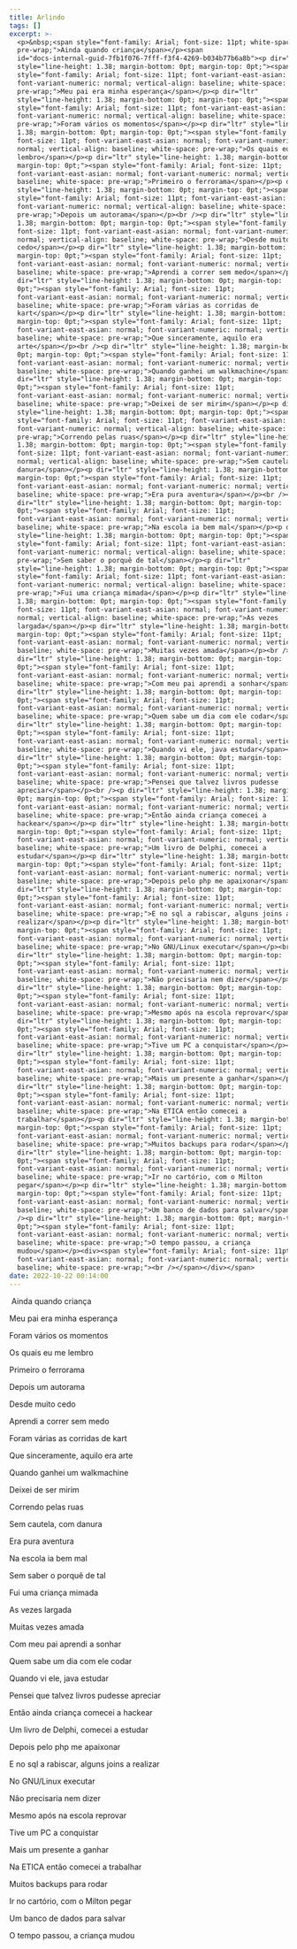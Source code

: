 ```yaml
---
title: Arlindo
tags: []
excerpt: >-
  <p>&nbsp;<span style="font-family: Arial; font-size: 11pt; white-space:
  pre-wrap;">Ainda quando criança</span></p><span
  id="docs-internal-guid-7fb1f076-7fff-f3f4-4269-b034b77b6a8b"><p dir="ltr"
  style="line-height: 1.38; margin-bottom: 0pt; margin-top: 0pt;"><span
  style="font-family: Arial; font-size: 11pt; font-variant-east-asian: normal;
  font-variant-numeric: normal; vertical-align: baseline; white-space:
  pre-wrap;">Meu pai era minha esperança</span></p><p dir="ltr"
  style="line-height: 1.38; margin-bottom: 0pt; margin-top: 0pt;"><span
  style="font-family: Arial; font-size: 11pt; font-variant-east-asian: normal;
  font-variant-numeric: normal; vertical-align: baseline; white-space:
  pre-wrap;">Foram vários os momentos</span></p><p dir="ltr" style="line-height:
  1.38; margin-bottom: 0pt; margin-top: 0pt;"><span style="font-family: Arial;
  font-size: 11pt; font-variant-east-asian: normal; font-variant-numeric:
  normal; vertical-align: baseline; white-space: pre-wrap;">Os quais eu me
  lembro</span></p><p dir="ltr" style="line-height: 1.38; margin-bottom: 0pt;
  margin-top: 0pt;"><span style="font-family: Arial; font-size: 11pt;
  font-variant-east-asian: normal; font-variant-numeric: normal; vertical-align:
  baseline; white-space: pre-wrap;">Primeiro o ferrorama</span></p><p dir="ltr"
  style="line-height: 1.38; margin-bottom: 0pt; margin-top: 0pt;"><span
  style="font-family: Arial; font-size: 11pt; font-variant-east-asian: normal;
  font-variant-numeric: normal; vertical-align: baseline; white-space:
  pre-wrap;">Depois um autorama</span></p><br /><p dir="ltr" style="line-height:
  1.38; margin-bottom: 0pt; margin-top: 0pt;"><span style="font-family: Arial;
  font-size: 11pt; font-variant-east-asian: normal; font-variant-numeric:
  normal; vertical-align: baseline; white-space: pre-wrap;">Desde muito
  cedo</span></p><p dir="ltr" style="line-height: 1.38; margin-bottom: 0pt;
  margin-top: 0pt;"><span style="font-family: Arial; font-size: 11pt;
  font-variant-east-asian: normal; font-variant-numeric: normal; vertical-align:
  baseline; white-space: pre-wrap;">Aprendi a correr sem medo</span></p><p
  dir="ltr" style="line-height: 1.38; margin-bottom: 0pt; margin-top:
  0pt;"><span style="font-family: Arial; font-size: 11pt;
  font-variant-east-asian: normal; font-variant-numeric: normal; vertical-align:
  baseline; white-space: pre-wrap;">Foram várias as corridas de
  kart</span></p><p dir="ltr" style="line-height: 1.38; margin-bottom: 0pt;
  margin-top: 0pt;"><span style="font-family: Arial; font-size: 11pt;
  font-variant-east-asian: normal; font-variant-numeric: normal; vertical-align:
  baseline; white-space: pre-wrap;">Que sinceramente, aquilo era
  arte</span></p><br /><p dir="ltr" style="line-height: 1.38; margin-bottom:
  0pt; margin-top: 0pt;"><span style="font-family: Arial; font-size: 11pt;
  font-variant-east-asian: normal; font-variant-numeric: normal; vertical-align:
  baseline; white-space: pre-wrap;">Quando ganhei um walkmachine</span></p><p
  dir="ltr" style="line-height: 1.38; margin-bottom: 0pt; margin-top:
  0pt;"><span style="font-family: Arial; font-size: 11pt;
  font-variant-east-asian: normal; font-variant-numeric: normal; vertical-align:
  baseline; white-space: pre-wrap;">Deixei de ser mirim</span></p><p dir="ltr"
  style="line-height: 1.38; margin-bottom: 0pt; margin-top: 0pt;"><span
  style="font-family: Arial; font-size: 11pt; font-variant-east-asian: normal;
  font-variant-numeric: normal; vertical-align: baseline; white-space:
  pre-wrap;">Correndo pelas ruas</span></p><p dir="ltr" style="line-height:
  1.38; margin-bottom: 0pt; margin-top: 0pt;"><span style="font-family: Arial;
  font-size: 11pt; font-variant-east-asian: normal; font-variant-numeric:
  normal; vertical-align: baseline; white-space: pre-wrap;">Sem cautela, com
  danura</span></p><p dir="ltr" style="line-height: 1.38; margin-bottom: 0pt;
  margin-top: 0pt;"><span style="font-family: Arial; font-size: 11pt;
  font-variant-east-asian: normal; font-variant-numeric: normal; vertical-align:
  baseline; white-space: pre-wrap;">Era pura aventura</span></p><br /><p
  dir="ltr" style="line-height: 1.38; margin-bottom: 0pt; margin-top:
  0pt;"><span style="font-family: Arial; font-size: 11pt;
  font-variant-east-asian: normal; font-variant-numeric: normal; vertical-align:
  baseline; white-space: pre-wrap;">Na escola ia bem mal</span></p><p dir="ltr"
  style="line-height: 1.38; margin-bottom: 0pt; margin-top: 0pt;"><span
  style="font-family: Arial; font-size: 11pt; font-variant-east-asian: normal;
  font-variant-numeric: normal; vertical-align: baseline; white-space:
  pre-wrap;">Sem saber o porquê de tal</span></p><p dir="ltr"
  style="line-height: 1.38; margin-bottom: 0pt; margin-top: 0pt;"><span
  style="font-family: Arial; font-size: 11pt; font-variant-east-asian: normal;
  font-variant-numeric: normal; vertical-align: baseline; white-space:
  pre-wrap;">Fui uma criança mimada</span></p><p dir="ltr" style="line-height:
  1.38; margin-bottom: 0pt; margin-top: 0pt;"><span style="font-family: Arial;
  font-size: 11pt; font-variant-east-asian: normal; font-variant-numeric:
  normal; vertical-align: baseline; white-space: pre-wrap;">As vezes
  largada</span></p><p dir="ltr" style="line-height: 1.38; margin-bottom: 0pt;
  margin-top: 0pt;"><span style="font-family: Arial; font-size: 11pt;
  font-variant-east-asian: normal; font-variant-numeric: normal; vertical-align:
  baseline; white-space: pre-wrap;">Muitas vezes amada</span></p><br /><p
  dir="ltr" style="line-height: 1.38; margin-bottom: 0pt; margin-top:
  0pt;"><span style="font-family: Arial; font-size: 11pt;
  font-variant-east-asian: normal; font-variant-numeric: normal; vertical-align:
  baseline; white-space: pre-wrap;">Com meu pai aprendi a sonhar</span></p><p
  dir="ltr" style="line-height: 1.38; margin-bottom: 0pt; margin-top:
  0pt;"><span style="font-family: Arial; font-size: 11pt;
  font-variant-east-asian: normal; font-variant-numeric: normal; vertical-align:
  baseline; white-space: pre-wrap;">Quem sabe um dia com ele codar</span></p><p
  dir="ltr" style="line-height: 1.38; margin-bottom: 0pt; margin-top:
  0pt;"><span style="font-family: Arial; font-size: 11pt;
  font-variant-east-asian: normal; font-variant-numeric: normal; vertical-align:
  baseline; white-space: pre-wrap;">Quando vi ele, java estudar</span></p><p
  dir="ltr" style="line-height: 1.38; margin-bottom: 0pt; margin-top:
  0pt;"><span style="font-family: Arial; font-size: 11pt;
  font-variant-east-asian: normal; font-variant-numeric: normal; vertical-align:
  baseline; white-space: pre-wrap;">Pensei que talvez livros pudesse
  apreciar</span></p><br /><p dir="ltr" style="line-height: 1.38; margin-bottom:
  0pt; margin-top: 0pt;"><span style="font-family: Arial; font-size: 11pt;
  font-variant-east-asian: normal; font-variant-numeric: normal; vertical-align:
  baseline; white-space: pre-wrap;">Então ainda criança comecei a
  hackear</span></p><p dir="ltr" style="line-height: 1.38; margin-bottom: 0pt;
  margin-top: 0pt;"><span style="font-family: Arial; font-size: 11pt;
  font-variant-east-asian: normal; font-variant-numeric: normal; vertical-align:
  baseline; white-space: pre-wrap;">Um livro de Delphi, comecei a
  estudar</span></p><p dir="ltr" style="line-height: 1.38; margin-bottom: 0pt;
  margin-top: 0pt;"><span style="font-family: Arial; font-size: 11pt;
  font-variant-east-asian: normal; font-variant-numeric: normal; vertical-align:
  baseline; white-space: pre-wrap;">Depois pelo php me apaixonar</span></p><p
  dir="ltr" style="line-height: 1.38; margin-bottom: 0pt; margin-top:
  0pt;"><span style="font-family: Arial; font-size: 11pt;
  font-variant-east-asian: normal; font-variant-numeric: normal; vertical-align:
  baseline; white-space: pre-wrap;">E no sql a rabiscar, alguns joins a
  realizar</span></p><p dir="ltr" style="line-height: 1.38; margin-bottom: 0pt;
  margin-top: 0pt;"><span style="font-family: Arial; font-size: 11pt;
  font-variant-east-asian: normal; font-variant-numeric: normal; vertical-align:
  baseline; white-space: pre-wrap;">No GNU/Linux executar</span></p><br /><p
  dir="ltr" style="line-height: 1.38; margin-bottom: 0pt; margin-top:
  0pt;"><span style="font-family: Arial; font-size: 11pt;
  font-variant-east-asian: normal; font-variant-numeric: normal; vertical-align:
  baseline; white-space: pre-wrap;">Não precisaria nem dizer</span></p><p
  dir="ltr" style="line-height: 1.38; margin-bottom: 0pt; margin-top:
  0pt;"><span style="font-family: Arial; font-size: 11pt;
  font-variant-east-asian: normal; font-variant-numeric: normal; vertical-align:
  baseline; white-space: pre-wrap;">Mesmo após na escola reprovar</span></p><p
  dir="ltr" style="line-height: 1.38; margin-bottom: 0pt; margin-top:
  0pt;"><span style="font-family: Arial; font-size: 11pt;
  font-variant-east-asian: normal; font-variant-numeric: normal; vertical-align:
  baseline; white-space: pre-wrap;">Tive um PC a conquistar</span></p><p
  dir="ltr" style="line-height: 1.38; margin-bottom: 0pt; margin-top:
  0pt;"><span style="font-family: Arial; font-size: 11pt;
  font-variant-east-asian: normal; font-variant-numeric: normal; vertical-align:
  baseline; white-space: pre-wrap;">Mais um presente a ganhar</span></p><br /><p
  dir="ltr" style="line-height: 1.38; margin-bottom: 0pt; margin-top:
  0pt;"><span style="font-family: Arial; font-size: 11pt;
  font-variant-east-asian: normal; font-variant-numeric: normal; vertical-align:
  baseline; white-space: pre-wrap;">Na ETICA então comecei a
  trabalhar</span></p><p dir="ltr" style="line-height: 1.38; margin-bottom: 0pt;
  margin-top: 0pt;"><span style="font-family: Arial; font-size: 11pt;
  font-variant-east-asian: normal; font-variant-numeric: normal; vertical-align:
  baseline; white-space: pre-wrap;">Muitos backups para rodar</span></p><p
  dir="ltr" style="line-height: 1.38; margin-bottom: 0pt; margin-top:
  0pt;"><span style="font-family: Arial; font-size: 11pt;
  font-variant-east-asian: normal; font-variant-numeric: normal; vertical-align:
  baseline; white-space: pre-wrap;">Ir no cartório, com o Milton
  pegar</span></p><p dir="ltr" style="line-height: 1.38; margin-bottom: 0pt;
  margin-top: 0pt;"><span style="font-family: Arial; font-size: 11pt;
  font-variant-east-asian: normal; font-variant-numeric: normal; vertical-align:
  baseline; white-space: pre-wrap;">Um banco de dados para salvar</span></p><br
  /><p dir="ltr" style="line-height: 1.38; margin-bottom: 0pt; margin-top:
  0pt;"><span style="font-family: Arial; font-size: 11pt;
  font-variant-east-asian: normal; font-variant-numeric: normal; vertical-align:
  baseline; white-space: pre-wrap;">O tempo passou, a criança
  mudou</span></p><div><span style="font-family: Arial; font-size: 11pt;
  font-variant-east-asian: normal; font-variant-numeric: normal; vertical-align:
  baseline; white-space: pre-wrap;"><br /></span></div></span>
date: 2022-10-22 00:14:00
---
```


 Ainda quando criança

Meu pai era minha esperança

Foram vários os momentos

Os quais eu me lembro

Primeiro o ferrorama

Depois um autorama

  

Desde muito cedo

Aprendi a correr sem medo

Foram várias as corridas de kart

Que sinceramente, aquilo era arte

  

Quando ganhei um walkmachine

Deixei de ser mirim

Correndo pelas ruas

Sem cautela, com danura

Era pura aventura

  

Na escola ia bem mal

Sem saber o porquê de tal

Fui uma criança mimada

As vezes largada

Muitas vezes amada

  

Com meu pai aprendi a sonhar

Quem sabe um dia com ele codar

Quando vi ele, java estudar

Pensei que talvez livros pudesse apreciar

  

Então ainda criança comecei a hackear

Um livro de Delphi, comecei a estudar

Depois pelo php me apaixonar

E no sql a rabiscar, alguns joins a realizar

No GNU/Linux executar

  

Não precisaria nem dizer

Mesmo após na escola reprovar

Tive um PC a conquistar

Mais um presente a ganhar

  

Na ETICA então comecei a trabalhar

Muitos backups para rodar

Ir no cartório, com o Milton pegar

Um banco de dados para salvar

  

O tempo passou, a criança mudou
<!-- more -->

